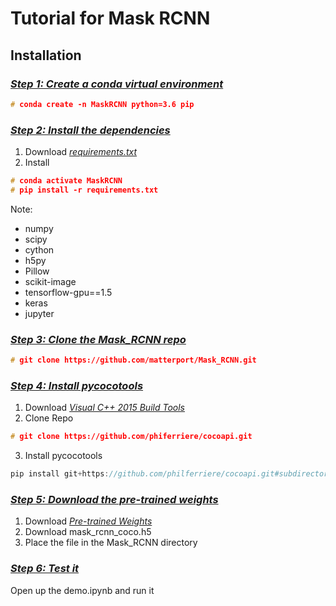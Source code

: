 # Tutorial for Mask RCNN  
## Installation  
### [*Step 1: Create a conda virtual environment*]()
```c++
# conda create -n MaskRCNN python=3.6 pip
```

### [*Step 2: Install the dependencies*]()  
1. Download [*requirements.txt*](https://github.com/markjay4k/Mask-RCNN-series/blob/master/requirements.txt)
2. Install 
```c++
# conda activate MaskRCNN
# pip install -r requirements.txt
```
Note:
* numpy
* scipy
* cython
* h5py
* Pillow
* scikit-image
* tensorflow-gpu==1.5
* keras
* jupyter

### [*Step 3: Clone the Mask_RCNN repo*]()
```c++
# git clone https://github.com/matterport/Mask_RCNN.git
```

### [*Step 4: Install pycocotools*]()


1.  Download [*Visual C++ 2015 Build Tools*](https://visualstudio.microsoft.com/downloads/#build-tools-for-visual-studio-2019)
2. Clone Repo
```c++
# git clone https://github.com/phiferriere/cocoapi.git
```
3. Install pycocotools
```c++
pip install git+https://github.com/philferriere/cocoapi.git#subdirectory=PythonAPI
```

### [*Step 5: Download the pre-trained weights*]()  
1. Download [*Pre-trained Weights*](https://github.com/matterport/Mask_RCNN/release)
2. Download mask_rcnn_coco.h5
3. Place the file in the Mask_RCNN directory

### [*Step 6: Test it*]()
Open up the demo.ipynb and run it